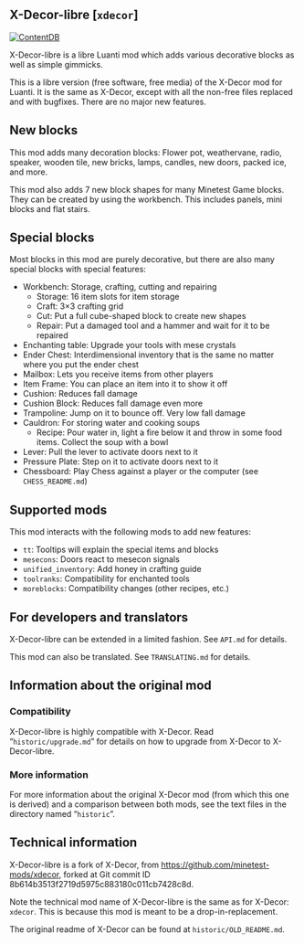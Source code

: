 ## X-Decor-libre [`xdecor`] ##

[![ContentDB](https://content.luanti.org/packages/Wuzzy/xdecor/shields/downloads/)](https://content.luanti.org/packages/Wuzzy/xdecor/)

X-Decor-libre is a libre Luanti mod which adds various decorative blocks
as well as simple gimmicks.

This is a libre version (free software, free media) of the X-Decor mod for Luanti.
It is the same as X-Decor, except with all the non-free files replaced and with
bugfixes. There are no major new features.

## New blocks

This mod adds many decoration blocks: Flower pot, weathervane, radio, speaker,
wooden tile, new bricks, lamps, candles, new doors, packed ice, and more.

This mod also adds 7 new block shapes for many Minetest Game blocks. They can
be created by using the workbench. This includes panels, mini blocks and flat
stairs.

## Special blocks

Most blocks in this mod are purely decorative, but there are also many special
blocks with special features:

* Workbench: Storage, crafting, cutting and repairing
    * Storage: 16 item slots for item storage
    * Craft: 3×3 crafting grid
    * Cut: Put a full cube-shaped block to create new shapes
    * Repair: Put a damaged tool and a hammer and wait for it to be repaired
* Enchanting table: Upgrade your tools with mese crystals
* Ender Chest: Interdimensional inventory that is the same no matter
               where you put the ender chest
* Mailbox: Lets you receive items from other players
* Item Frame: You can place an item into it to show it off
* Cushion: Reduces fall damage
* Cushion Block: Reduces fall damage even more
* Trampoline: Jump on it to bounce off. Very low fall damage
* Cauldron: For storing water and cooking soups
    * Recipe: Pour water in, light a fire below it and throw
      in some food items. Collect the soup with a bowl
* Lever: Pull the lever to activate doors next to it
* Pressure Plate: Step on it to activate doors next to it
* Chessboard: Play Chess against a player or the computer (see `CHESS_README.md`)

## Supported mods

This mod interacts with the following mods to add new features:

* `tt`: Tooltips will explain the special items and blocks
* `mesecons`: Doors react to mesecon signals
* `unified_inventory`: Add honey in crafting guide
* `toolranks`: Compatibility for enchanted tools
* `moreblocks`: Compatibility changes (other recipes, etc.)

## For developers and translators

X-Decor-libre can be extended in a limited fashion. See `API.md` for details.

This mod can also be translated. See `TRANSLATING.md` for details.

## Information about the original mod

### Compatibility

X-Decor-libre is highly compatible with X-Decor. Read
“`historic/upgrade.md`” for details on how to upgrade from X-Decor
to X-Decor-libre.

### More information

For more information about the original X-Decor mod (from which this one
is derived) and a comparison between both mods, see the text files
in the directory named “`historic`”.

## Technical information

X-Decor-libre is a fork of X-Decor, from <https://github.com/minetest-mods/xdecor>,
forked at Git commit ID 8b614b3513f2719d5975c883180c011cb7428c8d.

Note the technical mod name of X-Decor-libre is the same as for X-Decor: `xdecor`.
This is because this mod is meant to be a drop-in-replacement.

The original readme of X-Decor can be found at `historic/OLD_README.md`.

